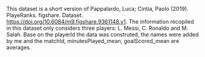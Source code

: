 This dataset is a short version of Pappalardo, Luca; Cintia, Paolo (2019). PlayeRanks. figshare. Dataset. https://doi.org/10.6084/m9.figshare.9361148.v1.
The information recopiled in this dataset only considers three players: L. Messi, C. Ronaldo and M. Salah.
Base on the playerId the data was construted, the names were added by me and the matchId, minutesPlayed_mean, goalScored_mean are averages.
